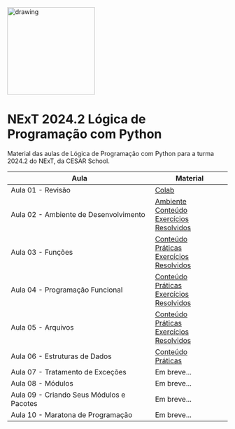 <img src="https://www.cesar.school/wp-content/uploads/2019/09/marca_cesar_school.png" alt="drawing" width="200"/>

# NExT 2024.2 **Lógica de Programação** com Python

Material das aulas de Lógica de Programação com Python para a turma 2024.2 do NExT, da CESAR School.

| Aula | Material |
| --- | ------- |
| Aula 01 - Revisão | [Colab](https://colab.research.google.com/drive/1ih7fOWPllI0yAJfHWNk-HvDsFrKLZRk4?usp=sharing)|
| Aula 02 - Ambiente de Desenvolvimento | [Ambiente](/aula02/README.md)<br>[Conteúdo](/aula02/Aula02.md)<br>[Exercícios Resolvidos](/aula02/exercicios/)|
| Aula 03 - Funções | [Conteúdo](/aula03/README.md)<br>[Práticas](/aula03/praticas/)<br>[Exercícios Resolvidos](/aula03/exercicios/)|
| Aula 04 - Programação Funcional | [Conteúdo](/aula04/README.md)<br>[Práticas](/aula04/praticas/)<br>[Exercícios Resolvidos](/aula04/exercicios/)|
| Aula 05 - Arquivos | [Conteúdo](/aula05/README.md)<br>[Práticas](/aula05/praticas/)<br>[Exercícios Resolvidos](/aula05/exercicios/)|
| Aula 06 - Estruturas de Dados | [Conteúdo](/aula06/README.md)<br>[Práticas](/aula06/praticas/)|
| Aula 07 - Tratamento de Exceções | Em breve... |
| Aula 08 - Módulos | Em breve... |
| Aula 09 - Criando Seus Módulos e Pacotes | Em breve... |
| Aula 10 - Maratona de Programação | Em breve... |
